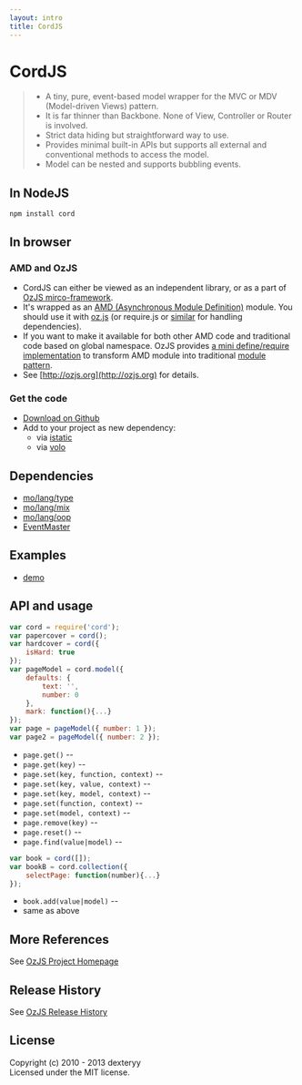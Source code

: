 ```yaml
---
layout: intro
title: CordJS
---
```


# CordJS

> * A tiny, pure, event-based model wrapper for the MVC or MDV (Model-driven Views) pattern.
> * It is far thinner than Backbone. None of View, Controller or Router is involved.
> * Strict data hiding but straightforward way to use.
> * Provides minimal built-in APIs but supports all external and conventional methods to access the model.
> * Model can be nested and supports bubbling events.

## In NodeJS

```
npm install cord
```

## In browser

### AMD and OzJS

* CordJS can either be viewed as an independent library, or as a part of [OzJS mirco-framework](http://ozjs.org/#framework).
* It's wrapped as an [AMD (Asynchronous Module Definition)](https://github.com/amdjs/amdjs-api/wiki/AMD) module. You should use it with [oz.js](http://ozjs.org/#start) (or require.js or [similar](http://wiki.commonjs.org/wiki/Implementations) for handling dependencies). 
* If you want to make it available for both other AMD code and traditional code based on global namespace. OzJS provides [a mini define/require implementation](http://ozjs.org/examples/adapter/) to transform AMD module into traditional [module pattern](http://www.adequatelygood.com/2010/3/JavaScript-Module-Pattern-In-Depth).
* See [http://ozjs.org](http://ozjs.org) for details.

### Get the code

* [Download on Github](https://github.com/dexteryy/CordJS/blob/master/cord.js)
* Add to your project as new dependency:
    * via [istatic](http://ozjs.org/istatic)
    * via [volo](https://github.com/volojs/volo)

## Dependencies

* [mo/lang/type](https://github.com/dexteryy/mo)
* [mo/lang/mix](https://github.com/dexteryy/mo)
* [mo/lang/oop](https://github.com/dexteryy/mo)
* [EventMaster](https://github.com/dexteryy/EventMaster)

## Examples

* [demo](http://ozjs.org/CordJS/examples/)

## API and usage

```javascript 
var cord = require('cord');
var papercover = cord();
var hardcover = cord({
    isHard: true
});
var pageModel = cord.model({
    defaults: {
        text: '',
        number: 0
    },
    mark: function(){...}
});
var page = pageModel({ number: 1 });
var page2 = pageModel({ number: 2 });
```

* `page.get()` -- 
* `page.get(key)` -- 
* `page.set(key, function, context)` -- 
* `page.set(key, value, context)` -- 
* `page.set(key, model, context)` -- 
* `page.set(function, context)` -- 
* `page.set(model, context)` -- 
* `page.remove(key)` -- 
* `page.reset()` -- 
* `page.find(value|model)` -- 

```javascript 
var book = cord([]);
var bookB = cord.collection({
    selectPage: function(number){...}
});
```

* `book.add(value|model)` -- 
* same as above


## More References

See [OzJS Project Homepage](http://ozjs.org/)

## Release History

See [OzJS Release History](http://ozjs.org/#release)

## License

Copyright (c) 2010 - 2013 dexteryy  
Licensed under the MIT license.


